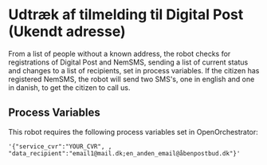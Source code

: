 # Udtræk af tilmelding til Digital Post (Ukendt adresse)

From a list of people without a known address, the robot checks for registrations of Digital Post and NemSMS, sending a list of current status and changes to a list of recipients, set in process variables. If the citizen has registered NemSMS, the robot will send two SMS's, one in english and one in danish, to get the citizen to call us.

## Process Variables

This robot requires the following process variables set in OpenOrchestrator:
```
'{"service_cvr":"YOUR_CVR", , "data_recipient":"email1@mail.dk;en_anden_email@åbenpostbud.dk"}'
```
